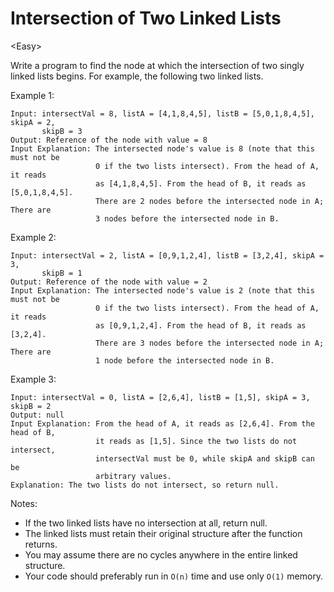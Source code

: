 # Intersection of Two Linked Lists

\<Easy>

Write a program to find the node at which the intersection of two singly linked
lists begins. For example, the following two linked lists.

Example 1:

```
Input: intersectVal = 8, listA = [4,1,8,4,5], listB = [5,0,1,8,4,5], skipA = 2,
       skipB = 3
Output: Reference of the node with value = 8
Input Explanation: The intersected node's value is 8 (note that this must not be
                   0 if the two lists intersect). From the head of A, it reads
                   as [4,1,8,4,5]. From the head of B, it reads as [5,0,1,8,4,5].
                   There are 2 nodes before the intersected node in A; There are
                   3 nodes before the intersected node in B.
``` 

Example 2:

```
Input: intersectVal = 2, listA = [0,9,1,2,4], listB = [3,2,4], skipA = 3,
       skipB = 1
Output: Reference of the node with value = 2
Input Explanation: The intersected node's value is 2 (note that this must not be
                   0 if the two lists intersect). From the head of A, it reads
                   as [0,9,1,2,4]. From the head of B, it reads as [3,2,4].
                   There are 3 nodes before the intersected node in A; There are
                   1 node before the intersected node in B.
``` 

Example 3:

```
Input: intersectVal = 0, listA = [2,6,4], listB = [1,5], skipA = 3, skipB = 2
Output: null
Input Explanation: From the head of A, it reads as [2,6,4]. From the head of B,
                   it reads as [1,5]. Since the two lists do not intersect,
                   intersectVal must be 0, while skipA and skipB can be
                   arbitrary values.
Explanation: The two lists do not intersect, so return null.
```

Notes:
- If the two linked lists have no intersection at all, return null.
- The linked lists must retain their original structure after the function
  returns.
- You may assume there are no cycles anywhere in the entire linked structure.
- Your code should preferably run in `O(n)` time and use only `O(1)` memory.
